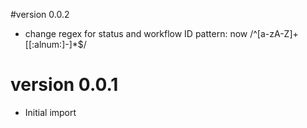 #version 0.0.2
- change regex for status and workflow ID pattern: now /^[a-zA-Z]+[[:alnum:]-]*$/

# version 0.0.1
- Initial import